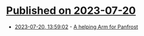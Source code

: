 # [Published on 2023-07-20](index.md)

* [2023-07-20, 13:59:02](https://lobste.rs/s/952inv/helping_arm_for_panfrost) - [A helping Arm for Panfrost](https://www.collabora.com/news-and-blog/news-and-events/a-helping-arm-for-panfrost.html)
